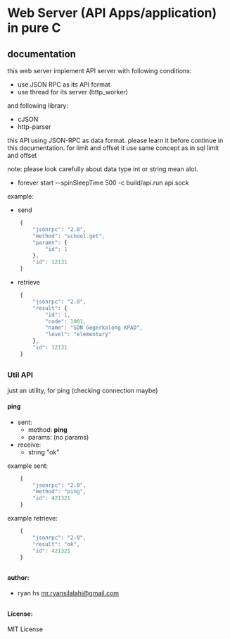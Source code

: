 # Web Server (API Apps/application) in pure C

## documentation

this web server implement API server with following conditions:
- use JSON RPC as its API format
- use thread for its server (http_worker)

and following library:
- cJSON
- http-parser


this API using JSON-RPC as data format.
please learn it before continue in this documentation.
for limit and offset it use same concept as in sql limit and offset

note: please look carefully about data type int or string mean alot.


* forever start --spinSleepTime 500 -c build/api.run api.sock

example:

- send

```javascript
	{
		"jsonrpc": "2.0",
		"method": "school.get", 
		"params": {
			"id": 1
		}, 
		"id": 12131
	}
```

- retrieve

```javascript
	{
		"jsonrpc": "2.0",
		"result": {
			"id": 1,
			"code": 1001,
			"name": "SDN Gegerkalong KPAD",
			"level": "elementary" 
		}, 
		"id": 12131
	}
```

## 

### Util API
just an utility, for ping (checking connection maybe)
	
#### ping
- sent:
	- method:
		<strong>ping</strong>
	- params:
		(no params)
- receive:
	- string "ok"

example sent:

```javascript
	{
		"jsonrpc": "2.0",
		"method": "ping", 
		"id": 421321
	}
```

example retrieve:

```javascript
	{
		"jsonrpc": "2.0",
		"result": "ok", 
		"id": 421321
	}
```


## 
#### author:
- ryan hs <mr.ryansilalahi@gmail.com>

## 
#### License:
MIT License
